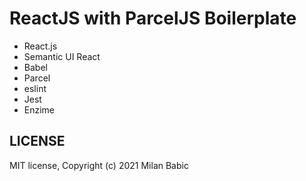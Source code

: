 # ReactJS with ParcelJS Boilerplate

- React.js
- Semantic UI React
- Babel
- Parcel
- eslint
- Jest
- Enzime

## LICENSE

MIT license, Copyright (c) 2021 Milan Babic
